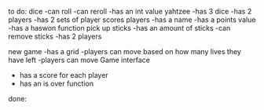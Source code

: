 to do:
dice
-can roll 
-can reroll
-has an int value
yahtzee 
-has 3 dice
-has 2 players
-has 2 sets of player scores
players
-has a name 
-has a points value
-has a haswon function
pick up sticks 
-has an amount of sticks 
-can remove sticks
-has 2 players

new game 
-has a grid
-players can move based on how many lives they have left
-players can move
Game interface
- has a score for each player
- has an is over function

done:
